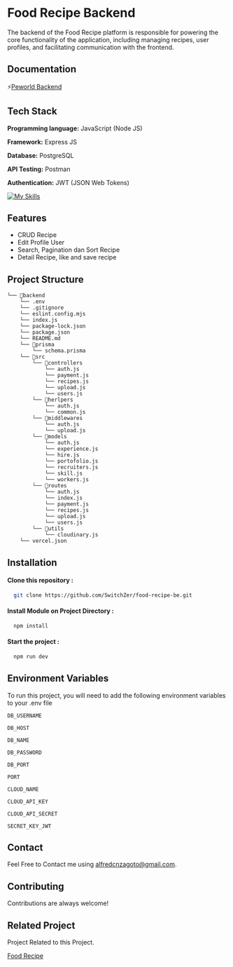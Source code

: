 # Food Recipe Backend

The backend of the Food Recipe platform is responsible for powering the core functionality of the application, including managing recipes, user profiles, and facilitating communication with the frontend.

## Documentation

⚡[Peworld Backend](https://documenter.getpostman.com/view/7675329/2sA3QqerrC)

## Tech Stack

**Programming language:** JavaScript (Node JS)

**Framework:** Express JS

**Database:** PostgreSQL

**API Testing:** Postman

**Authentication:** JWT (JSON Web Tokens)

[![My Skills](https://skillicons.dev/icons?i=js,nodejs,express,postgres,postman,vercel)](https://skillicons.dev)

## Features

- CRUD Recipe
- Edit Profile User
- Search, Pagination dan Sort Recipe
- Detail Recipe, like and save recipe

## Project Structure

```
└── 📁backend
    └── .env
    └── .gitignore
    └── eslint.config.mjs
    └── index.js
    └── package-lock.json
    └── package.json
    └── README.md
    └── 📁prisma
        └── schema.prisma
    └── 📁src
        └── 📁controllers
            └── auth.js
            └── payment.js
            └── recipes.js
            └── upload.js
            └── users.js
        └── 📁herlpers
            └── auth.js
            └── common.js
        └── 📁middlewares
            └── auth.js
            └── upload.js
        └── 📁models
            └── auth.js
            └── experience.js
            └── hire.js
            └── portofolio.js
            └── recruiters.js
            └── skill.js
            └── workers.js
        └── 📁routes
            └── auth.js
            └── index.js
            └── payment.js
            └── recipes.js
            └── upload.js
            └── users.js
        └── 📁utils
            └── cloudinary.js
    └── vercel.json
```

## Installation

#### Clone this repository :

```bash
  git clone https://github.com/SwitchZer/food-recipe-be.git
```

#### Install Module on Project Directory :

```bash
  npm install
```

#### Start the project :

```bash
  npm run dev
```

## Environment Variables

To run this project, you will need to add the following environment variables to your .env file

`DB_USERNAME`

`DB_HOST`

`DB_NAME`

`DB_PASSWORD`

`DB_PORT`

`PORT`

`CLOUD_NAME`

`CLOUD_API_KEY`

`CLOUD_API_SECRET`

`SECRET_KEY_JWT`

## Contact

Feel Free to Contact me using [alfredcnzagoto@gmail.com](alfredcnzagoto@gmail.com).

## Contributing

Contributions are always welcome!

## Related Project

Project Related to this Project.

[Food Recipe](https://github.com/SwitchZer/food-recipe)
